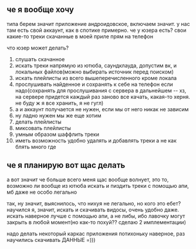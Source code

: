 ## че я вообще хочу

типа берем значит приложение андроидовское, включаем значит. у нас там есть свой аккаунт, как в спотике примерно.
че у юзера есть? свои какие-то треки скачанные в моей приле прям на телефон

что юзер может делать?
1. слушать скачанное
2. искать треки напрямую из ютюба, саундклауда, допустим вк, и локальных файлов(можно выбирать источник перед поиском)
3. искать плейлисты из всего вышеперечисленного кроме локала
4. прослушивать найденное и сохранять к себе на телефон если надо(сохранять для прослушивания с сервера в дальнейшем -- хз, на
сервере придется каждый раз заново все качать, какая-то херня. не буду ж я все хранить, я не гугл)
5. а и аккаунт получается не нужен, если мы от него никак не зависим
6. ну ладно нужен мы же еще хотим
7. делать плейлисты
8. миксовать плейлисты
9. умным образом шаффлить треки
10. иметь возможность удобно удалять и добавлять треки а не как блять много где


## че я планирую вот щас делать
а вот значит че больше всего меня щас вообще волнует, это то, возможно ли вообще из ютюба искать и пиздить треки с помощью апи, мб даже не особо легально

так, ну значит, выяснилось, что нихуя не легально, но кого это ебет?
научился я, значит, искать и скачивать видосы, очень удобно даже. искать наверное лучше с помощью апи, а не либы, ибо лавочку могут закрыть в любой момент(но как-то похуй?? сделаю 2 имплементации)

надо делать некоторый каркас приложения потихоньку наверное, раз научились скачивать ДАННЫЕ =)))